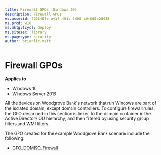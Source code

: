 ```yaml
---
title: Firewall GPOs (Windows 10)
description: Firewall GPOs
ms.assetid: 720645fb-a01f-491e-8d05-c9c6d5e28033
ms.prod: w10
ms.mktglfcycl: deploy
ms.sitesec: library
ms.pagetype: security
author: brianlic-msft
---
```


# Firewall GPOs

**Applies to**
-   Windows 10
-   Windows Server 2016

All the devices on Woodgrove Bank's network that run Windows are part of the isolated domain, except domain controllers. To configure firewall rules, the GPO described in this section is linked to the domain container in the Active Directory OU hierarchy, and then filtered by using security group filters and WMI filters.

The GPO created for the example Woodgrove Bank scenario include the following:

-   [GPO\_DOMISO\_Firewall](gpo-domiso-firewall.md)

